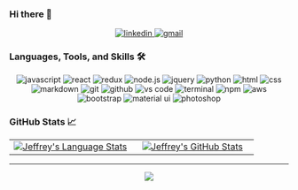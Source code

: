 ### Hi there 👋

<div align="center">
<!--<a href="https://luismgc001.dev/">
<img src="https://img.shields.io/badge/check%20out%20my%20Portfolio-042549?style=for-the-badge&logo=moleculer&logoColor=white" alt="portfolio" />
</a>-->
<a href="https://www.linkedin.com/in/luismgc001">
<img src="https://img.shields.io/badge/visit%20my%20Linkedin-0A66C2?style=for-the-badge&logo=linkedin&logoColor=white" alt="linkedin" />
</a>

<a href="mailto:luismgc.001@hotmail.com">
<img src="https://img.shields.io/badge/email%20me-EA4335?style=for-the-badge&logo=gmail&logoColor=white" alt="gmail" />
</a>
</div>


### Languages, Tools, and Skills 🛠
<div align="center">
<!--<img src="https://img.shields.io/badge/TypeScript-3178C6?style=for-the-badge&logo=typescript&logoColor=white" alt="typescript" />-->
<img src="https://img.shields.io/badge/JavaScript-F7DF1E?style=for-the-badge&logo=javascript&logoColor=black" alt="javascript" />
<img src="https://img.shields.io/badge/React-61DAFB?style=for-the-badge&logo=react&logoColor=black" alt="react" />
<img src="https://img.shields.io/badge/Redux-764ABC?style=for-the-badge&logo=redux&logoColor=white" alt="redux" />
<img src="https://img.shields.io/badge/node.js-339933?style=for-the-badge&logo=node-dot-js&logoColor=white" alt="node.js" />
<img src="https://img.shields.io/badge/jQuery-0769AD?style=for-the-badge&logo=jquery&logoColor=white" alt="jquery" />
<!--<img src="https://img.shields.io/badge/testing%20library-E33332?style=for-the-badge&logo=testinglibrary&logoColor=white" alt="testinglibrary" />-->
<!--<img src="https://img.shields.io/badge/jest-C21325?style=for-the-badge&logo=jest&logoColor=white" alt="jest" />-->
<!--<img src="https://img.shields.io/badge/enzyme-FF5A5F?style=for-the-badge&logo=airbnb&logoColor=white" alt="enzyme" />-->
<img src="https://img.shields.io/badge/python-3776AB?style=for-the-badge&logo=python&logoColor=white" alt="python" />
<!--<img src="https://img.shields.io/badge/Ruby-CC342D?style=for-the-badge&logo=ruby&logoColor=white" alt="ruby" />-->
<!--<img src="https://img.shields.io/badge/Ruby%20on%20rails-CC0000?style=for-the-badge&logo=ruby%20on%20rails&logoColor=white" alt="rails" />-->
<!--<img src="https://img.shields.io/badge/php-777BB4?style=for-the-badge&logo=php&logoColor=white" alt="php" />-->
<img src="https://img.shields.io/badge/HTML-E34F26?style=for-the-badge&logo=html5&logoColor=white" alt="html" />
<img src="https://img.shields.io/badge/css-1572B6?style=for-the-badge&logo=css3&logoColor=white" alt="css" />
<img src="https://img.shields.io/badge/Markdown-000000?style=for-the-badge&logo=markdown&logoColor=white" alt="markdown" />
<!--<img src="https://img.shields.io/badge/SQL-407AFC?style=for-the-badge&logo=icloud&logoColor=white" alt="sql" />-->
<!--<img src="https://img.shields.io/badge/datagrip-000000?style=for-the-badge&logo=datagrip&logoColor=white" alt="datagrip" />-->
<!--<img src="https://img.shields.io/badge/mariadb-003545?style=for-the-badge&logo=mariadb&logoColor=white" alt="mariadb" />-->
<!--<img src="https://img.shields.io/badge/postgresql-336791?style=for-the-badge&logo=postgresql&logoColor=white" alt="postgresql" />-->
<!--<img src="https://img.shields.io/badge/sqlite-003B57?style=for-the-badge&logo=sqlite&logoColor=white" alt="SQLite" />-->
<img src="https://img.shields.io/badge/Git-F05032?style=for-the-badge&logo=git&logoColor=white" alt="git" />
<img src="https://img.shields.io/badge/GitHub-100000?style=for-the-badge&logo=github&logoColor=white" alt="github" />
<img src="https://img.shields.io/badge/vs%20code-007ACC?style=for-the-badge&logo=visual%20studio%20code&logoColor=white" alt="vs code" />
<img src="https://img.shields.io/badge/terminal%20commands-black?style=for-the-badge&logo=windows%20terminal&logoColor=white" alt="terminal" />
<img src="https://img.shields.io/badge/npm-CB3837?style=for-the-badge&logo=npm&logoColor=white" alt="npm" />
<img src="https://img.shields.io/badge/aws-232F3E?style=for-the-badge&logo=amazonaws&logoColor=white" alt="aws" />
<!--<img src="https://img.shields.io/badge/Netlify-00C7B7?style=for-the-badge&logo=netlify&logoColor=white" alt="netlify" />-->
<!--<img src="https://img.shields.io/badge/Heroku-430098?style=for-the-badge&logo=heroku&logoColor=white" alt="heroku" />-->
<!--<img src="https://img.shields.io/badge/postman-FF6C37?style=for-the-badge&logo=postman&logoColor=white" alt="postman" />-->
<img src="https://img.shields.io/badge/bootstrap-7952B3?style=for-the-badge&logo=bootstrap&logoColor=white" alt="bootstrap" />
<img src="https://img.shields.io/badge/material--ui-0081CB?style=for-the-badge&logo=material-ui&logoColor=white" alt="material ui" />
<!--<img src="https://img.shields.io/badge/semantic%20ui-35BDB2?style=for-the-badge&logo=semantic%20ui%20react&logoColor=white" alt="semantic ui" />-->
<!--<img src="https://img.shields.io/badge/jira-0052CC?style=for-the-badge&logo=jira&logoColor=white" alt="jira" />-->
<!--<img src="https://img.shields.io/badge/confluence-172B4D?style=for-the-badge&logo=confluence&logoColor=white" alt="confluence" />-->
<!--<img src="https://img.shields.io/badge/figma-F24E1E?style=for-the-badge&logo=figma&logoColor=white" alt="figma" />-->
<!--<img src="https://img.shields.io/badge/wordpress-21759b?style=for-the-badge&logo=wordpress&logoColor=white" alt="wordpress" />-->
<img src="https://img.shields.io/badge/adobe%20photoshop-31A8FF?style=for-the-badge&logo=adobe%20photoshop&logoColor=white" alt="photoshop" />
</div>



<!--
**luismgc001/luismgc001** is a ✨ _special_ ✨ repository because its `README.md` (this file) appears on your GitHub profile.

Here are some ideas to get you started:

- 🔭 I’m currently working on ...
- 🌱 I’m currently learning ...
- 👯 I’m looking to collaborate on ...
- 🤔 I’m looking for help with ...
- 💬 Ask me about ...
- 📫 How to reach me: ...
- 😄 Pronouns: ...
- ⚡ Fun fact: ...
-->

### GitHub Stats 📈
<div align="center">
  <table width="100%">
    <tbody>
      <tr>
        <td width="50%" style="border: none !important;">
        <div align="center" width="100%">
          <a href="https://github.com/luismgc001">
            <img src="https://github-readme-stats.vercel.app/api/top-langs/?username=luismgc001&hide=ruby&layout=compact&hide_border=true&langs_count=6" alt="Jeffrey's Language Stats" vertical-align="middle"/>
          </a>
        </div>
        </td>
        <td width="50%" style="border: none !important;">
        <div align="center" width="100%">
          <a href="https://github.com/luismgc001">            
            <img src="https://github-readme-stats.vercel.app/api?username=luismgc001&show_icons=true&hide=stars&hide_border=true" alt="Jeffrey's GitHub Stats" vertical-align="middle"/>
          </a>
        </div>
        </td>
      </tr>
    </tbody>
  <table>
<div>

---

<div align='center'>

![](https://komarev.com/ghpvc/?username=luismgc001&label=Profile+Views)

</div>
